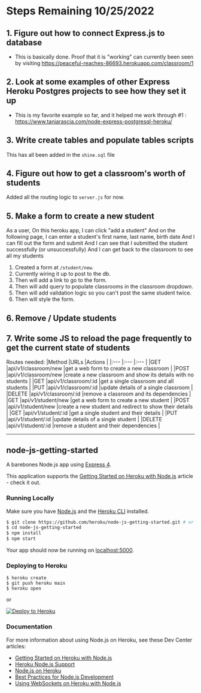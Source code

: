 # Steps Remaining 10/25/2022

## 1. Figure out how to connect Express.js to database 
- This is basically done. Proof that it is "working" can currently been seen by visiting 
https://peaceful-reaches-86693.herokuapp.com/classroom/1

## 2. Look at some examples of other Express Heroku Postgres projects to see how they set it up
- This is my favorite example so far, and it helped me work through #1 : https://www.taniarascia.com/node-express-postgresql-heroku/

## 3. Write create tables and populate tables scripts 
This has all been added in the `shine.sql` file 

## 4. Figure out how to get a classroom's worth of students
Added all the routing logic to `server.js` for now. 

## 5. Make a form to create a new student 
  As a user, 
  On this heroku app, 
  I can click "add a student"
  And on the following page, 
  I can enter a student's first name, last name, birth date 
  And I can fill out the form and submit 
  And I can see that I submitted the student successfully (or unsuccessfully) 
  And I can get back to the classroom to see all my students 

1. Created a form at `/student/new`. 
2. Currently wiring it up to post to the db. 
3. Then will add a link to go to the form. 
4. Then will add query to populate classrooms in the classroom dropdown. 
5. Then will add validation logic so you can't post the same student twice. 
6. Then will style the form. 

## 6. Remove / Update students 


## 7. Write some JS to reload the page frequently to get the current state of students 



Routes needed: 
|Method     |URLs                     |Actions                                                        |
|:---       |:---                     |:---                                                           |
|GET        |api/v1/classroom/new     |get a web form to create a new classroom                       |
|POST       |api/v1/classroom/new     |create a new classroom and show its details with no students   |
|GET        |api/v1/classroom/:id     |get a single classroom and all students                        |
|PUT        |api/v1/classroom/:id     |update details of a single classroom                           |
|DELETE     |api/v1/classroom/:id     |remove a classroom and its dependencies                        |
|GET        |api/v1/student/new       |get a web form to create a new student                         |
|POST       |api/v1/student/new       |create a new student and redirect to show their details        |
|GET        |api/v1/student/:id       |get a single student and their details                         |
|PUT        |api/v1/student/:id       |update details of a single student                             |
|DELETE     |api/v1/student/:id       |remove a student and their dependencies                        |


-----------

## node-js-getting-started

A barebones Node.js app using [Express 4](http://expressjs.com/).

This application supports the [Getting Started on Heroku with Node.js](https://devcenter.heroku.com/articles/getting-started-with-nodejs) article - check it out.

### Running Locally

Make sure you have [Node.js](http://nodejs.org/) and the [Heroku CLI](https://cli.heroku.com/) installed.

```sh
$ git clone https://github.com/heroku/node-js-getting-started.git # or clone your own fork
$ cd node-js-getting-started
$ npm install
$ npm start
```

Your app should now be running on [localhost:5000](http://localhost:5000/).

### Deploying to Heroku

```
$ heroku create
$ git push heroku main
$ heroku open
```
or

[![Deploy to Heroku](https://www.herokucdn.com/deploy/button.svg)](https://heroku.com/deploy)

### Documentation

For more information about using Node.js on Heroku, see these Dev Center articles:

- [Getting Started on Heroku with Node.js](https://devcenter.heroku.com/articles/getting-started-with-nodejs)
- [Heroku Node.js Support](https://devcenter.heroku.com/articles/nodejs-support)
- [Node.js on Heroku](https://devcenter.heroku.com/categories/nodejs)
- [Best Practices for Node.js Development](https://devcenter.heroku.com/articles/node-best-practices)
- [Using WebSockets on Heroku with Node.js](https://devcenter.heroku.com/articles/node-websockets)
